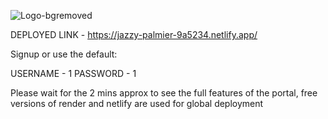 ![Logo-bgremoved](https://github.com/DiabolikArms/DormDeals/assets/135941122/731bb3e6-511a-4249-a149-8fc836c3ed7c)

DEPLOYED LINK - https://jazzy-palmier-9a5234.netlify.app/

Signup or use the default:

USERNAME - 1
PASSWORD - 1

Please wait for the 2 mins approx to see the full features of the portal, free versions of render and netlify are used for global deployment
